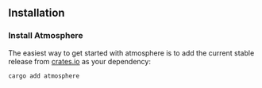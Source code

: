 ## Installation

### Install Atmosphere

The easiest way to get started with atmosphere is to add the current stable
release from [crates.io] as your dependency:

```bash
cargo add atmosphere
```

[crates.io]: https://crates.io
